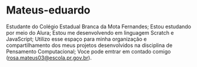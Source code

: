 # Mateus-eduardo
Estudante do Colégio Estadual Branca da Mota Fernandes;
Estou estudando por meio do Alura;
Estou me desenvolvendo em linguagem Scratch e JavaScript;
Utilizo esse espaço para minha organização e compartilhamento dos meus projetos desenvolvidos na disciplina de Pensamento Computacional;
Voce pode emtrar em contado comigo (rosa.mateus03@escola.pr.gov.br).

